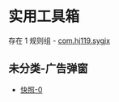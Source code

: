 # 实用工具箱

存在 1 规则组 - [com.hj119.sygjx](/src/apps/com.hj119.sygjx.ts)

## 未分类-广告弹窗

- [快照-0](https://i.gkd.li/i/13226595)
